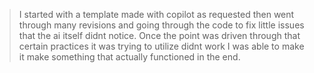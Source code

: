 >I started with a template made with copilot as requested then went through many revisions and going through the code to fix little issues that the ai itself didnt notice. Once the point was driven through that certain practices it was trying to utilize didnt work I was able to make it make something that actually functioned in the end.
